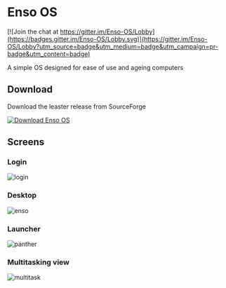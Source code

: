 # Enso OS

[![Join the chat at https://gitter.im/Enso-OS/Lobby](https://badges.gitter.im/Enso-OS/Lobby.svg)](https://gitter.im/Enso-OS/Lobby?utm_source=badge&utm_medium=badge&utm_campaign=pr-badge&utm_content=badge)

A simple OS designed for ease of use and ageing computers

## Download

Download the leaster release from SourceForge

[![Download Enso OS](https://img.shields.io/sourceforge/dm/enso-os.svg)](https://sourceforge.net/projects/enso-os/files/latest/download)

## Screens

### Login 

![login](https://i.imgur.com/g6FmczJ.jpg)
	
### Desktop

![enso](https://i.imgur.com/yeANZiW.png)

### Launcher

![panther](https://i.imgur.com/UuxxqxQ.png)

### Multitasking view

![multitask](https://i.imgur.com/79wnAGs.jpg)
